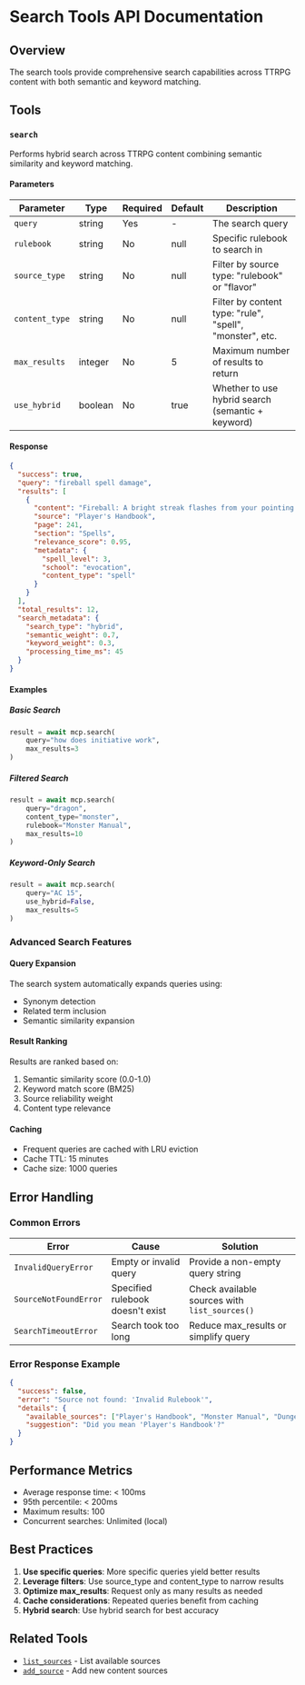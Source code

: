 # Search Tools API Documentation

## Overview

The search tools provide comprehensive search capabilities across TTRPG content with both semantic and keyword matching.

## Tools

### `search`

Performs hybrid search across TTRPG content combining semantic similarity and keyword matching.

#### Parameters

| Parameter | Type | Required | Default | Description |
|-----------|------|----------|---------|-------------|
| `query` | string | Yes | - | The search query |
| `rulebook` | string | No | null | Specific rulebook to search in |
| `source_type` | string | No | null | Filter by source type: "rulebook" or "flavor" |
| `content_type` | string | No | null | Filter by content type: "rule", "spell", "monster", etc. |
| `max_results` | integer | No | 5 | Maximum number of results to return |
| `use_hybrid` | boolean | No | true | Whether to use hybrid search (semantic + keyword) |

#### Response

```json
{
  "success": true,
  "query": "fireball spell damage",
  "results": [
    {
      "content": "Fireball: A bright streak flashes from your pointing finger...",
      "source": "Player's Handbook",
      "page": 241,
      "section": "Spells",
      "relevance_score": 0.95,
      "metadata": {
        "spell_level": 3,
        "school": "evocation",
        "content_type": "spell"
      }
    }
  ],
  "total_results": 12,
  "search_metadata": {
    "search_type": "hybrid",
    "semantic_weight": 0.7,
    "keyword_weight": 0.3,
    "processing_time_ms": 45
  }
}
```

#### Examples

##### Basic Search
```python
result = await mcp.search(
    query="how does initiative work",
    max_results=3
)
```

##### Filtered Search
```python
result = await mcp.search(
    query="dragon",
    content_type="monster",
    rulebook="Monster Manual",
    max_results=10
)
```

##### Keyword-Only Search
```python
result = await mcp.search(
    query="AC 15",
    use_hybrid=False,
    max_results=5
)
```

### Advanced Search Features

#### Query Expansion

The search system automatically expands queries using:
- Synonym detection
- Related term inclusion
- Semantic similarity expansion

#### Result Ranking

Results are ranked based on:
1. Semantic similarity score (0.0-1.0)
2. Keyword match score (BM25)
3. Source reliability weight
4. Content type relevance

#### Caching

- Frequent queries are cached with LRU eviction
- Cache TTL: 15 minutes
- Cache size: 1000 queries

## Error Handling

### Common Errors

| Error | Cause | Solution |
|-------|-------|----------|
| `InvalidQueryError` | Empty or invalid query | Provide a non-empty query string |
| `SourceNotFoundError` | Specified rulebook doesn't exist | Check available sources with `list_sources()` |
| `SearchTimeoutError` | Search took too long | Reduce max_results or simplify query |

### Error Response Example

```json
{
  "success": false,
  "error": "Source not found: 'Invalid Rulebook'",
  "details": {
    "available_sources": ["Player's Handbook", "Monster Manual", "Dungeon Master's Guide"],
    "suggestion": "Did you mean 'Player's Handbook'?"
  }
}
```

## Performance Metrics

- Average response time: < 100ms
- 95th percentile: < 200ms
- Maximum results: 100
- Concurrent searches: Unlimited (local)

## Best Practices

1. **Use specific queries**: More specific queries yield better results
2. **Leverage filters**: Use source_type and content_type to narrow results
3. **Optimize max_results**: Request only as many results as needed
4. **Cache considerations**: Repeated queries benefit from caching
5. **Hybrid search**: Use hybrid search for best accuracy

## Related Tools

- [`list_sources`](./source_management.md#list_sources) - List available sources
- [`add_source`](./source_management.md#add_source) - Add new content sources